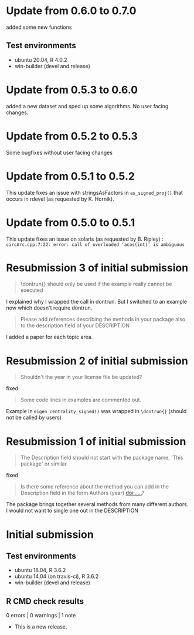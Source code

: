 # Update from 0.6.0 to 0.7.0

added some new functions

## Test environments
* ubuntu 20.04, R 4.0.2
* win-builder (devel and release)

# Update from 0.5.3 to 0.6.0

added a new dataset and sped up some algorithms. No user facing changes.

# Update from 0.5.2 to 0.5.3

Some bugfixes without user facing changes

# Update from 0.5.1 to 0.5.2

This update fixes an issue with stringsAsFactors in `as_signed_proj()` that occurs in rdevel (as requested by K. Hornik).


# Update from 0.5.0 to 0.5.1

This update fixes an issue on solaris (as requested by B. Ripley) :  
`circArc.cpp:7:22: error: call of overloaded ‘acos(int)’ is ambiguous`

# Resubmission 3 of initial submission

> \dontrun{} should only be used if the example really cannot be executed

I explained why I wrapped the call in dontrun. But I switched to an example now which doesn't require dontrun.

> Please add references describing the methods in your package also to the 
description field of your DESCRIPTION

I added a paper for each topic area.

# Resubmission 2 of initial submission 

> Shouldn't the year in your license file be updated?

fixed

> Some code lines in examples are commented out.

Example in `eigen_centrality_signed()` was wrapped in `\dontrun{}` (should not be called by users)

# Resubmission 1 of initial submission

>The Description field should not start with the package name, 'This package' or similar.

fixed

>Is there some reference about the method you can add in the Description
>field in the form Authors (year) <doi:.....>?

The package brings together several methods from many different authors. I would not want to single one out in the DESCRIPTION


# Initial submission

## Test environments
* ubuntu 18.04, R 3.6.2
* ubuntu 14.04 (on travis-ci), R 3.6.2
* win-builder (devel and release)

## R CMD check results

0 errors | 0 warnings | 1 note

* This is a new release.
